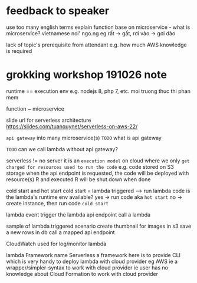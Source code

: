 # feedback to speaker
use too many english terms
explain function base on microservice - what is microservice?
vietnamese noi' ngo.ng eg rất -> gất, rơi vào -> gơi dào

lack of topic's prerequisite from attendant e.g. how much AWS knowledge is required


# grokking workshop 191026 note
runtime == execution env e.g. nodejs 8, php 7, etc.
           moi truong thuc thi phan mem

function ~ microservice 

slide url for serverless architecture
https://slides.com/tuanquynet/serverless-on-aws-22/


`api gateway` into many microservice(s)
`TODO` what is api gateway

`TODO` can we call lambda without api gateway?


serverless != no server
    it is an `execution model` on cloud where we only `get charged for resources used to run the code`
    e.g. 
    code stored on S3 storage
    when the api endpoint is requested, the code will be deployed with resource(s) R and executed
    R will be shut down when done
    
cold start and hot start
    cold start = lambda triggered --> run lambda code
        is the lambda's runtime env available?
        yes -> run code aka `hot start`
        no  -> create instance, then run code `cold start`

lambda
event trigger the lambda
api endpoint call a lambda


sample of lambda triggered scenario
    create thumbnail for images in s3
    save a new rows in db
    call a mapped api endpoint
    
CloudWatch used for log/monitor lambda

lambda Framework name Serverless 
    a framework here is to provide CLI which is very handy to deploy lambda with cloud provider eg AWS
    ie a wrapper/simpler-syntax to work with cloud provider 
    ie user has no knowledge about Cloud Formation to work with cloud provider

